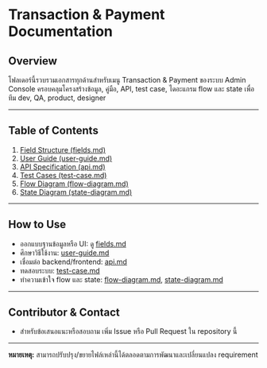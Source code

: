 # Transaction & Payment Documentation

## Overview

โฟลเดอร์นี้รวบรวมเอกสารทุกด้านสำหรับเมนู Transaction & Payment ของระบบ Admin Console
ครอบคลุมโครงสร้างข้อมูล, คู่มือ, API, test case, ไดอะแกรม flow และ state เพื่อทีม dev, QA, product, designer

---

## Table of Contents

1. [Field Structure (fields.md)](./fields.md)
2. [User Guide (user-guide.md)](./user-guide.md)
3. [API Specification (api.md)](./api.md)
4. [Test Cases (test-case.md)](./test-case.md)
5. [Flow Diagram (flow-diagram.md)](./flow-diagram.md)
6. [State Diagram (state-diagram.md)](./state-diagram.md)

---

## How to Use

- ออกแบบฐานข้อมูลหรือ UI: ดู [fields.md](./fields.md)
- ศึกษาวิธีใช้งาน: [user-guide.md](./user-guide.md)
- เชื่อมต่อ backend/frontend: [api.md](./api.md)
- ทดสอบระบบ: [test-case.md](./test-case.md)
- ทำความเข้าใจ flow และ state: [flow-diagram.md](./flow-diagram.md), [state-diagram.md](./state-diagram.md)

---

## Contributor & Contact

- สำหรับข้อเสนอแนะหรือสอบถาม เพิ่ม Issue หรือ Pull Request ใน repository นี้

---

**หมายเหตุ:**
สามารถปรับปรุง/ขยายไฟล์เหล่านี้ได้ตลอดตามการพัฒนาและเปลี่ยนแปลง requirement
